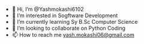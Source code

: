 - 👋 Hi, I’m @Yashmokashi6102
- 👀 I’m interested in Sogftware Development
- 🌱 I’m currently learning Sy B.Sc Computer Science
- 💞️ I’m looking to collaborate on Python Coding
- 📫 How to reach me yash.mokashi06@gmail.com

<!---
Yashmokashi6102/Yashmokashi6102 is a ✨ special ✨ repository because its `README.md` (this file) appears on your GitHub profile.
You can click the Preview link to take a look at your changes.
--->
